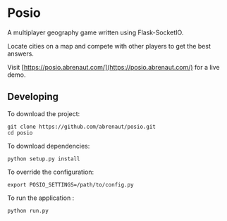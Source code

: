 # Posio

A multiplayer geography game written using Flask-SocketIO.

Locate cities on a map and compete with other players to get the best answers. 

Visit [https://posio.abrenaut.com/](https://posio.abrenaut.com/) for a live demo.
    
## Developing

To download the project:

    git clone https://github.com/abrenaut/posio.git
    cd posio
    
To download dependencies:
    
    python setup.py install
    
To override the configuration:
    
    export POSIO_SETTINGS=/path/to/config.py
   
To run the application :
    
    python run.py

